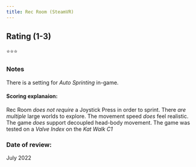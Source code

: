 ```yaml
---
title: Rec Room (SteamVR)
---
```


## Rating (1-3)
⭐⭐⭐

### Notes
There is a setting for *Auto Sprinting* in-game.

#### Scoring explanaion:
Rec Room *does not require* a Joystick Press in order to sprint.
There *are multiple* large worlds to explore.
The movement speed *does* feel realistic.
The game *does* support decoupled head-body movement.
The game was tested on a *Valve Index* on the *Kat Walk C1*

### Date of review:
July 2022

